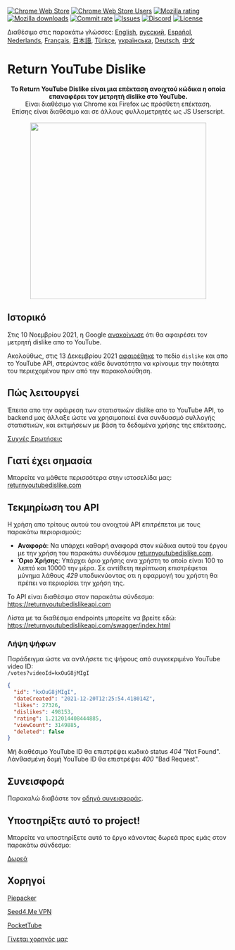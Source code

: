 [![Chrome Web Store](https://img.shields.io/chrome-web-store/stars/gebbhagfogifgggkldgodflihgfeippi?label=Chrome%20Rating&style=flat&logo=google)](https://chrome.google.com/webstore/detail/youtube-dislike-button/gebbhagfogifgggkldgodflihgfeippi/)
[![Chrome Web Store Users](https://img.shields.io/chrome-web-store/users/gebbhagfogifgggkldgodflihgfeippi?label=Chrome%20Users&style=flat&logo=google)](https://chrome.google.com/webstore/detail/youtube-dislike-button/gebbhagfogifgggkldgodflihgfeippi/)
[![Mozilla rating](https://img.shields.io/amo/stars/return-youtube-dislikes?label=Firefox%20Rating&style=flat&logo=firefox)](https://addons.mozilla.org/en-US/firefox/addon/return-youtube-dislikes/)
[![Mozilla downloads](https://img.shields.io/amo/users/return-youtube-dislikes?label=Firefox%20Users&style=flat&logo=firefox)](https://addons.mozilla.org/en-US/firefox/addon/return-youtube-dislikes/)
[![Commit rate](https://img.shields.io/github/commit-activity/m/Anarios/return-youtube-dislike?label=Commits&style=flat)](https://github.com/Anarios/return-youtube-dislike/commits/main)
[![Issues](https://img.shields.io/github/issues/Anarios/return-youtube-dislike?style=flat&label=Issues)](https://github.com/Anarios/return-youtube-dislike/issues)
[![Discord](https://img.shields.io/discord/909435648170160229?label=Discord&style=flat&logo=discord)](https://discord.gg/UMxyMmCgfF)
[![License](https://img.shields.io/badge/License-GPLv3-blue.svg?style=flat)](https://github.com/Anarios/return-youtube-dislike/blob/main/LICENSE)

Διαθέσιμο στις παρακάτω γλώσσες: [English](README.md), [русский](READMEru.md), [Español](READMEes.md), [Nederlands](READMEnl.md), [Français](READMEfr.md), [日本語](READMEja.md), [Türkçe](READMEtr.md), [українська](READMEuk.md), [Deutsch](READMEde.md), [中文](READMEcn.md)


# Return YouTube Dislike

<p align="center">
    <b>Το Return YouTube Dislike είναι μια επέκταση ανοιχτού κώδικα η οποία επαναφέρει τον μετρητή dislike στο YouTube.</b><br>
    Είναι διαθέσιμο για Chrome και Firefox ως πρόσθετη επέκταση.<br>
    Επίσης είναι διαθέσιμο και σε άλλους φυλλομετρητές ως JS Userscript.<br><br>
    <img width="400px" src="https://user-images.githubusercontent.com/18729296/141743755-2be73297-250e-4cd1-ac93-8978c5a39d10.png"/>
</p>

## Ιστορικό

Στις 10 Νοεμβρίου 2021, η Google [ανακοίνωσε](https://blog.youtube/news-and-events/update-to-youtube/) ότι θα αφαιρέσει τον μετρητή dislike απο το YouTube.

Ακολούθως, στις 13 Δεκεμβρίου 2021 [αφαιρέθηκε](https://support.google.com/youtube/thread/134791097/update-to-youtube-dislike-counts) το πεδίο `dislike` και απο το YouTube API, στερώντας κάθε δυνατότητα να κρίνουμε την ποιότητα του περιεχομένου πριν από την παρακολούθηση.

## Πώς λειτουργεί

Έπειτα απο την αφάιρεση των στατιστικών dislike απο το YouTube API, το backend μας άλλαξε ώστε να χρησιμοποιεί ένα συνδυασμό συλλογής στατιστικών, και εκτιμήσεων με βάση τα δεδομένα χρήσης της επέκτασης.

[Συχνές Ερωτήσεις](https://github.com/Anarios/return-youtube-dislike/blob/main/Docs/FAQ.md)

## Γιατί έχει σημασία

Μπορείτε να μάθετε περισσότερα στην ιστοσελίδα μας: [returnyoutubedislike.com](https://www.returnyoutubedislike.com/)

## Τεκμηρίωση του API

Η χρήση απο τρίτους αυτού του ανοιχτού API επιτρέπεται με τους παρακάτω περιορισμούς:

- **Αναφορά**: Να υπάρχει καθαρή αναφορά στον κώδικα αυτού του έργου με την χρήση του παρακάτω συνδέσμου [returnyoutubedislike.com](https://returnyoutubedislike.com/).
- **Όριο Χρήσης**: Υπάρχει όριο χρήσης ανα χρήστη το οποίο είναι 100 το λεπτό και 10000 την μέρα. Σε αντίθετη περίπτωση επιστρέφεται μύνημα λάθους _429_ υποδυκνύοντας οτι η εφαρμογή του χρήστη θα πρέπει να περιορίσει την χρήση της.

Το API είναι διαθέσιμο στον παρακάτω σύνδεσμο:  
https://returnyoutubedislikeapi.com

Λίστα με τα διαθέσιμα endpoints μπορείτε να βρείτε εδώ:  
https://returnyoutubedislikeapi.com/swagger/index.html

### Λήψη ψήφων

Παράδειγμα ώστε να αντλήσετε τις ψήφους από συγκεκριμένο YouTube video ID:  
`/votes?videoId=kxOuG8jMIgI`

```json
{
  "id": "kxOuG8jMIgI",
  "dateCreated": "2021-12-20T12:25:54.418014Z",
  "likes": 27326,
  "dislikes": 498153,
  "rating": 1.212014408444885,
  "viewCount": 3149885,
  "deleted": false
}
```

Μή διαθέσιμο YouTube ID θα επιστρέψει κωδικό status _404_ "Not Found".  
Λάνθασμένη δομή YouTube ID θα επιστρέψει _400_ "Bad Request".

<!---
## API documentation

You can view all documentation on our website.
[https://returnyoutubedislike.com/documentation/](https://returnyoutubedislike.com/documentation/) -->

## Συνεισφορά

Παρακαλώ διαβάστε τον [οδηγό συνεισφοράς](https://github.com/Anarios/return-youtube-dislike/blob/main/CONTRIBUTING.md).

## Υποστηρίξτε αυτό το project!

Μπορείτε να υποστηρίξετε αυτό το έργο κάνοντας δωρεά προς εμάς στον παρακάτω σύνδεσμο:

[Δωρεά](https://returnyoutubedislike.com/donate)

## Χορηγοί

[Piepacker](https://piepacker.com)

[Seed4.Me VPN](https://www.seed4.me/users/register?gift=ReturnYoutubeDislike)

[PocketTube](https://yousub.info/?utm_source=returnyoutubedislike)

[Γίνεται χορηγός μας](https://www.patreon.com/join/returnyoutubedislike/checkout?rid=8008601)
